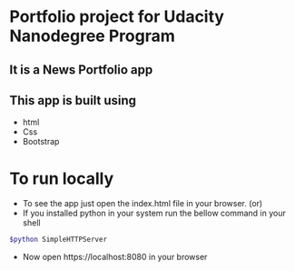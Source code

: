 # Portfolio project for Udacity Nanodegree Program

## It is a News Portfolio app
## This app is built using
- html
- Css
- Bootstrap

# To run locally
- To see the app just open the index.html file in your browser.
(or) 
- If you installed python in your system run the bellow command in your shell
```bash
$python SimpleHTTPServer
```
- Now open https://localhost:8080 in your browser